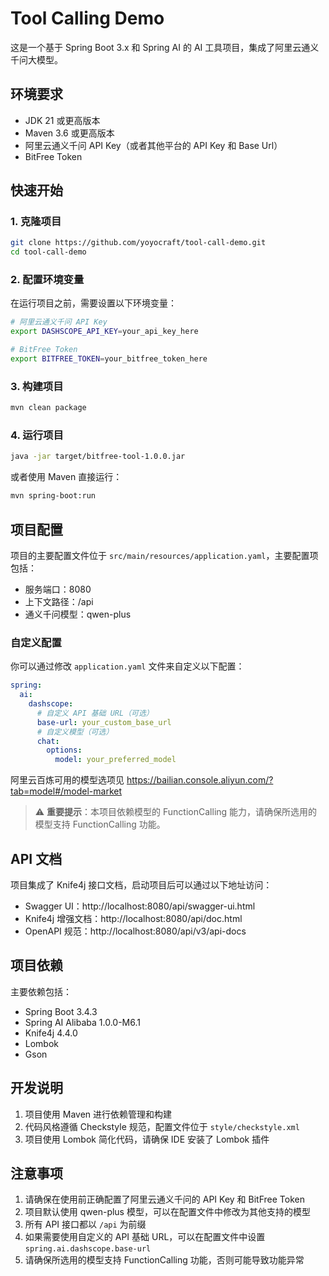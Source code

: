 # Tool Calling Demo

这是一个基于 Spring Boot 3.x 和 Spring AI 的 AI 工具项目，集成了阿里云通义千问大模型。

## 环境要求

- JDK 21 或更高版本
- Maven 3.6 或更高版本
- 阿里云通义千问 API Key（或者其他平台的 API Key 和 Base Url）
- BitFree Token

## 快速开始

### 1. 克隆项目

```bash
git clone https://github.com/yoyocraft/tool-call-demo.git
cd tool-call-demo
```

### 2. 配置环境变量

在运行项目之前，需要设置以下环境变量：

```bash
# 阿里云通义千问 API Key
export DASHSCOPE_API_KEY=your_api_key_here

# BitFree Token
export BITFREE_TOKEN=your_bitfree_token_here
```

### 3. 构建项目

```bash
mvn clean package
```

### 4. 运行项目

```bash
java -jar target/bitfree-tool-1.0.0.jar
```

或者使用 Maven 直接运行：

```bash
mvn spring-boot:run
```

## 项目配置

项目的主要配置文件位于 `src/main/resources/application.yaml`，主要配置项包括：

- 服务端口：8080
- 上下文路径：/api
- 通义千问模型：qwen-plus

### 自定义配置

你可以通过修改 `application.yaml` 文件来自定义以下配置：

```yaml
spring:
  ai:
    dashscope:
      # 自定义 API 基础 URL（可选）
      base-url: your_custom_base_url
      # 自定义模型（可选）
      chat:
        options:
          model: your_preferred_model
```

阿里云百炼可用的模型选项见 https://bailian.console.aliyun.com/?tab=model#/model-market

> ⚠️ **重要提示**：本项目依赖模型的 FunctionCalling 能力，请确保所选用的模型支持 FunctionCalling 功能。

## API 文档

项目集成了 Knife4j 接口文档，启动项目后可以通过以下地址访问：

- Swagger UI：http://localhost:8080/api/swagger-ui.html
- Knife4j 增强文档：http://localhost:8080/api/doc.html
- OpenAPI 规范：http://localhost:8080/api/v3/api-docs

## 项目依赖

主要依赖包括：

- Spring Boot 3.4.3
- Spring AI Alibaba 1.0.0-M6.1
- Knife4j 4.4.0
- Lombok
- Gson

## 开发说明

1. 项目使用 Maven 进行依赖管理和构建
2. 代码风格遵循 Checkstyle 规范，配置文件位于 `style/checkstyle.xml`
3. 项目使用 Lombok 简化代码，请确保 IDE 安装了 Lombok 插件

## 注意事项

1. 请确保在使用前正确配置了阿里云通义千问的 API Key 和 BitFree Token
2. 项目默认使用 qwen-plus 模型，可以在配置文件中修改为其他支持的模型
3. 所有 API 接口都以 `/api` 为前缀
4. 如果需要使用自定义的 API 基础 URL，可以在配置文件中设置 `spring.ai.dashscope.base-url`
5. 请确保所选用的模型支持 FunctionCalling 功能，否则可能导致功能异常

